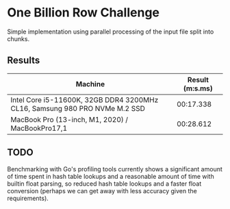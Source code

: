 # One Billion Row Challenge

Simple implementation using parallel processing of the input file split into chunks.

## Results

| Machine                                                                    | Result (m:s.ms) |
| -------------------------------------------------------------------------- | --------------- |
| Intel Core i5-11600K, 32GB DDR4 3200MHz CL16, Samsung 980 PRO NVMe M.2 SSD | 00:17.338       |
| MacBook Pro (13-inch, M1, 2020) / MacBookPro17,1                           | 00:28.612       |


## TODO

Benchmarking with Go's profiling tools currently shows a significant amount of time spent in hash table lookups and a reasonable amount of time with builtin float parsing, so reduced hash table lookups and a faster float conversion (perhaps we can get away with less accuracy given the requirements).
